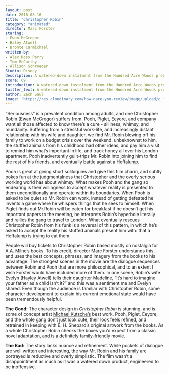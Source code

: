 ```yaml
---
layout: post
date: 2018-08-16
title: "Christopher Robin"
category: "animated"
director: Marc Forster
staring:
- Ewan McGregor
- Haley Atwell
- Bronte Carmichael
written-by:
- Alex Ross Perry
- Tom McCarthy
- Allison Schroeder
Studio: Disney
description: A watered-down instalment from the Hundred Acre Woods probably won’t offend anyone, but I doubt it will excite them either.
score: 69
introduction: A watered-down instalment from the Hundred Acre Woods probably won’t offend anyone, but I doubt it will excite them either.
twitter_text: A watered-down instalment from the Hundred Acre Woods probably won’t offend anyone, but I doubt it will excite them either.
author: Zach Saul
image: 'https://res.cloudinary.com/how-dare-you-review/image/upload/c_fill,h_399,w_760/v1529979103/christopher-robin.jpg'
---
```


“Seriousness” is a prevalent condition among adults, and one Christopher Robin (Ewan McGregor) suffers from. Pooh, Piglet, Eeyore, and company want all those affected to know there’s a cure - silliness, whimsy, and mundanity. Suffering from a stressful work-life, and increasingly distant relationship with his wife and daughter, we find Mr. Robin blowing off his family to work on a budget crisis over the weekend. unbeknownst to him, the stuffed animals from his childhood had other ideas, and pay him a visit to remind him what’s important in life, and track honey all over his London apartment. Pooh inadvertently guilt-trips Mr. Robin into joining him to find the rest of his friends, and eventually battle against a Heffalump.  

Pooh is great at giving short soliloquies and give this film charm, and subtly pokes fun at the judgmentalness that Christopher and the overly serious working world has about whimsy. What makes Pooh and the gang so endearing is their willingness to accept whatever reality is presented to them unconditionally and operate within its boundaries. When Pooh is asked to be quiet so Mr. Robin can work, instead of getting defeated he invents a game where he whispers things that he sees to himself. When Piglet finds out Mr.Robin will be eaten for breakfast if he doesn’t get his important papers to the meeting, he interprets Robin’s hyperbole literally and rallies the gang to travel to London. What eventually rescues Christopher Robin from his funk is a reversal of this pattern, in which he’s asked to accept the reality his stuffed animals present him with: that a Heffalump is trying to eat them.           

People will buy tickets to Christopher Robin based mostly on nostalgia for A.A. Milne’s books. To his credit, director Marc Forster understands this, and uses the best concepts, phrases, and imagery from the books to his advantage. The strongest scenes in the movie are the dialogue sequences between Robin and Pooh that are more philosophical, and to an extent I wish Forster would have included more of them. In one scene, Robin’s wife Evelyn (Hayley Atwell) tells their daughter Madeline, “it’s hard to imagine your father as a child isn’t it?” and this was a sentiment me and Evelyn shared. Even though the audience is familiar with Christopher Robin, some character development to explain his current emotional state would have been tremendously helpful.        

**The Good:** The character design in *Christopher Robin* is stunning, and is some of concept artist [Michael Kutsche’s](http://www.michaelkutsche.com/) best work. Pooh, Piglet, Eeyore, and the whole gang don’t just look cute, their look feels refined, and retrained in keeping with E. H. Shepard’s original artwork from the books. As a whole Christopher Robin checks the boxes you’d expect from a classic novel adaptation, and is a definitely family-friendly movie.

**The Bad:** The story lacks nuance and refinement. While pockets of dialogue are well written and interesting, the way Mr. Robin and his family are portrayed is reductive and overly simplistic. The film wasn’t a disappointment as much as it was a watered down product, engineered to be inoffensive. 

